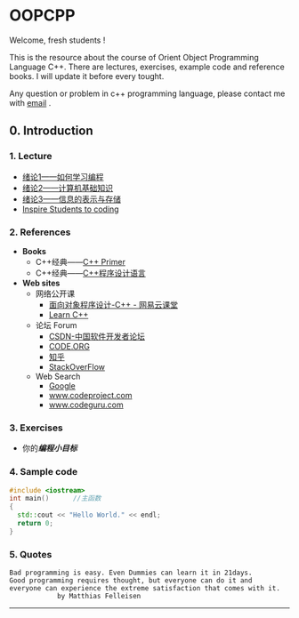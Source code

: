 OOPCPP
====
Welcome, fresh students !

This is the resource about the course of Orient Object Programming Language C++.
There are lectures, exercises, example code and reference books. I will update it before every tought.

Any question or problem in c++ programming language, please contact me with [email](cugwhp@qq.com) .

## 0. Introduction

### 1. Lecture
- [绪论1——如何学习编程](./02.%20PPT/Fall/C%2B%2B_%E7%BB%AA%E8%AE%BA1.pptx)
- [绪论2——计算机基础知识](./02.%20PPT/Fall/C%2B%2B%E7%AC%AC01%E8%AE%B2%20%E7%BB%AA%E8%AE%BA1%EF%BC%9A%E8%AE%A1%E7%AE%97%E6%9C%BA%E5%9F%BA%E7%A1%80%E7%9F%A5%E8%AF%86.ppt)
- [绪论3——信息的表示与存储](./02.%20PPT/Fall/C%2B%2B%E7%AC%AC02%E8%AE%B2%20%E7%BB%AA%E8%AE%BA2%EF%BC%9A%E4%BF%A1%E6%81%AF%E7%9A%84%E8%A1%A8%E7%A4%BA%E4%B8%8E%E5%AD%98%E5%82%A8.ppt)
- [Inspire Students to coding](https://code.org/educate/resources/inspire)

### 2. References

- **Books**
  - C++经典——[C++ Primer](https://book.douban.com/subject/1767741/)
  - C++经典——[C++程序设计语言](https://book.douban.com/subject/4604591/)
- **Web sites**
  - 网络公开课
    - [面向对象程序设计-C++ - 网易云课堂](http://study.163.com/course/courseMain.htm?courseId=271005)
    - [Learn C++](www.learncpp.com)
  - 论坛 Forum
    - [CSDN-中国软件开发者论坛](www.csdn.net)
    - [CODE.ORG](www.code.org)
    - [知乎](www.zhihu.com)
    - [StackOverFlow](www.stackoverlow.com)
  - Web Search
    - [Google](www.google.com.hk)
    - www.codeproject.com
    - www.codeguru.com

### 3. Exercises

- 你的***编程小目标***

### 4. Sample code

```c++
#include <iostream>
int main()		//主函数
{
  std::cout << "Hello World." << endl;
  return 0;
}
```

### 5. Quotes

```
Bad programming is easy. Even Dummies can learn it in 21days.
Good programming requires thought, but everyone can do it and 
everyone can experience the extreme satisfaction that comes with it.
            by Matthias Felleisen
```

---
